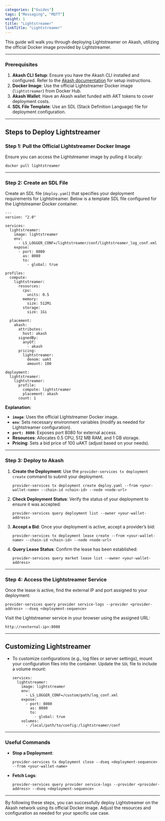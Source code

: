 ```yaml
---
categories: ["Guides"]
tags: ["Messaging", "MQTT"]
weight: 1
title: "Lightstreamer"
linkTitle: "Lightstreamer"
---
```



This guide will walk you through deploying Lightstreamer on Akash, utilizing the official Docker image provided by Lightstreamer.

---

### **Prerequisites**
1. **Akash CLI Setup**: Ensure you have the Akash CLI installed and configured. Refer to the [Akash documentation](https://akash.network/docs) for setup instructions.
2. **Docker Image**: Use the official Lightstreamer Docker image (`lightstreamer`) from Docker Hub.
3. **Akash Wallet**: Have an Akash wallet funded with AKT tokens to cover deployment costs.
4. **SDL File Template**: Use an SDL (Stack Definition Language) file for deployment configuration.

---

## **Steps to Deploy Lightstreamer**

### Step 1: Pull the Official Lightstreamer Docker Image
Ensure you can access the Lightstreamer image by pulling it locally:
```
docker pull lightstreamer
```

---

### Step 2: Create an SDL File
Create an SDL file (`deploy.yaml`) that specifies your deployment requirements for Lightstreamer. Below is a template SDL file configured for the Lightstreamer Docker container.

```
---
version: "2.0"

services:
  lightstreamer:
    image: lightstreamer
    env:
      - LS_LOGGER_CONF=/lightstreamer/conf/lightstreamer_log_conf.xml
    expose:
      - port: 8080
        as: 8080
        to:
          - global: true

profiles:
  compute:
    lightstreamer:
      resources:
        cpu:
          units: 0.5
        memory:
          size: 512Mi
        storage:
          size: 1Gi

  placement:
    akash:
      attributes:
        host: akash
      signedBy:
        anyOf:
          - akash
      pricing:
        lightstreamer:
          denom: uakt
          amount: 100

deployment:
  lightstreamer:
    lightstreamer:
      profile:
        compute: lightstreamer
        placement: akash
      count: 1
```

**Explanation:**
- **`image`**: Uses the official Lightstreamer Docker image.
- **`env`**: Sets necessary environment variables (modify as needed for Lightstreamer configuration).
- **`port: 8080`**: Exposes port 8080 for external access.
- **Resources**: Allocates 0.5 CPU, 512 MB RAM, and 1 GB storage.
- **Pricing**: Sets a bid price of 100 uAKT (adjust based on your needs).

---

### Step 3: Deploy to Akash
1. **Create the Deployment**:
   Use the `provider-services tx deployment create` command to submit your deployment.

   ```
   provider-services tx deployment create deploy.yaml --from <your-wallet-name> --chain-id <chain-id> --node <node-url>
   ```

2. **Check Deployment Status**:
   Verify the status of your deployment to ensure it was accepted:
   ```
   provider-services query deployment list --owner <your-wallet-address>
   ```

3. **Accept a Bid**:
   Once your deployment is active, accept a provider’s bid:
   ```
   provider-services tx deployment lease create --from <your-wallet-name> --chain-id <chain-id> --node <node-url>
   ```

4. **Query Lease Status**:
   Confirm the lease has been established:
   ```
   provider-services query market lease list --owner <your-wallet-address>
   ```

---

### Step 4: Access the Lightstreamer Service
Once the lease is active, find the external IP and port assigned to your deployment:
```
provider-services query provider service-logs --provider <provider-address> --dseq <deployment-sequence>
```

Visit the Lightstreamer service in your browser using the assigned URL:
```
http://<external-ip>:8080
```

---

## **Customizing Lightstreamer**
- To customize configurations (e.g., log files or server settings), mount your configuration files into the container. Update the `SDL` file to include a volume mount:
  ```
  services:
    lightstreamer:
      image: lightstreamer
      env:
        - LS_LOGGER_CONF=/custom/path/log_conf.xml
      expose:
        - port: 8080
          as: 8080
          to:
            - global: true
      volumes:
        - /local/path/to/config:/lightstreamer/conf
  ```

---

### **Useful Commands**
- **Stop a Deployment**:
  ```
  provider-services tx deployment close --dseq <deployment-sequence> --from <your-wallet-name>
  ```
- **Fetch Logs**:
  ```
  provider-services query provider service-logs --provider <provider-address> --dseq <deployment-sequence>
  ```

---

By following these steps, you can successfully deploy Lightstreamer on the Akash network using its official Docker image. Adjust the resources and configuration as needed for your specific use case.